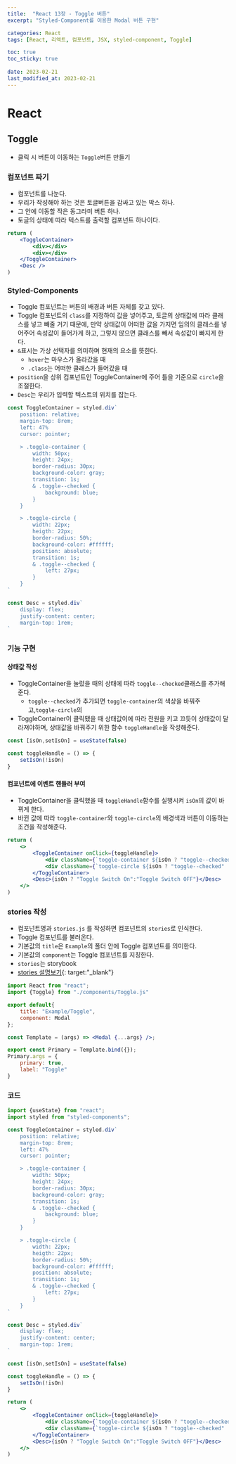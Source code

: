```yaml
---
title:  "React 13장 - Toggle 버튼"
excerpt: "Styled-Component를 이용한 Modal 버튼 구현"

categories: React
tags: [React, 리액트, 컴포넌트, JSX, styled-component, Toggle]

toc: true
toc_sticky: true
 
date: 2023-02-21
last_modified_at: 2023-02-21
---
```

# React
## Toggle
- 클릭 시 버튼이 이동하는 `Toggle`버튼 만들기

### 컴포넌트 짜기
- 컴포넌트를 나눈다.
- 우리가 작성해야 하는 것은 토글버튼을 감싸고 있는 박스 하나.
- 그 안에 이동할 작은 동그라미 버튼 하나.
- 토글의 상태에 따라 텍스트를 출력할 컴포넌트 하나이다.


```jsx
return (
    <ToggleContainer>
        <div></div>
        <div></div>
    </ToggleContainer>
    <Desc />
)
```


### Styled-Components
- Toggle 컴포넌트는 버튼의 배경과 버튼 자체를 갖고 있다.
- Toggle 컴포넌트의 `class`를 지정하여 값을 넣어주고, 토글의 상태값에 따라 클래스를 넣고 빼줄 거기 때문에, 만약 상태값이 어떠한 값을 가지면 임의의 클래스를 넣어주어 속성값이 들어가게 하고, 그렇지 않으면 클래스를 빼서 속성값이 빠지게 한다.
- `&`표시는 가상 선택자를 의미하며 현재의 요소를 뜻한다.
  - `hover`는 마우스가 올라갔을 때
  - `.class`는 어떠한 클래스가 들어갔을 때
- `position`을 상위 컴포넌트인 ToggleContainer에 주어 틀을 기준으로 `circle`을 조절한다.
- `Desc`는 우리가 입력할 텍스트의 위치를 잡는다.



```jsx
const ToggleContainer = styled.div`
    position: relative;
    margin-top: 8rem;
    left: 47%
    cursor: pointer;

    > .toggle-container {
        width: 50px;
        height: 24px;
        border-radius: 30px;
        background-color: gray;
        transition: 1s;
        & .toggle--checked {
            background: blue;
        }
    }

    > .toggle-circle {
        width: 22px;
        heigth: 22px;
        border-radius: 50%;
        background-color: #ffffff;
        position: absolute;
        transition: 1s;
        & .toggle--checked {
            left: 27px;
        }
    }
`

const Desc = styled.div`
    display: flex;
    justify-content: center;
    margin-top: 1rem;
`
```


### 기능 구현
#### 상태값 작성
- ToggleContainer을 눌렀을 때의 상태에 따라 `toggle--checked`클래스를 추가해준다.
  - `toggle--checked`가 추가되면 `toggle-container`의 색상을 바꿔주고,`toggle-circle`의 
- ToggleContainer이 클릭됐을 때 상태값이에 따라 전원을 키고 끄듯이 상태값이 달라져야하며, 상태값을 바꿔주기 위한 함수 `toggleHandle`을 작성해준다. 


```jsx
const [isOn,setIsOn] = useState(false)

const toggleHandle = () => {
    setIsOn(!isOn)
}
```


#### 컴포넌트에 이벤트 핸들러 부여
- ToggleContainer을 클릭했을 때 `toggleHandle`함수를 실행시켜 `isOn`의 값이 바뀌게 한다.
- 바뀐 값에 따라 `toggle-container`와 `toggle-circle`의 배경색과 버튼이 이동하는 조건을 작성해준다.



```jsx
return (
    <>
        <ToggleContainer onClick={toggleHandle}>
            <div className={`toggle-container ${isOn ? "toggle--checked" : ""}`} />
            <div className={`toggle-circle ${isOn ? "toggle--checked" : ""}`} />
        </ToggleContainer>
        <Desc>{isOn ? "Toggle Switch On":"Toggle Switch OFF"}</Desc>
    </>
)
```


### stories 작성
- 컴포넌트명과 `stories.js` 를 작성하면 컴포넌트의 `stories`로 인식한다.
- Toggle 컴포넌트를 불러온다.
- 기본값의 `title`은 `Example`의 폴더 안에 Toggle 컴포넌트를 의미한다.
- 기본값의 `component`는 Toggle 컴포넌트를 지칭한다.
- `stories`는 storybook
- [stories 설명보기](https://choigirang.github.io/react/3-React-Storybook/){: target:"_blank"}


```jsx
import React from "react";
import {Toggle} from "./components/Toggle.js"

export default{
    title: "Example/Toggle",
    component: Modal
};

const Template = (args) => <Modal {...args} />;

export const Primary = Template.bind({});
Primary.args = {
    primary: true,
    label: "Toggle"
}
```



### 코드
```jsx
import {useState} from "react";
import styled from "styled-components";

const ToggleContainer = styled.div`
    position: relative;
    margin-top: 8rem;
    left: 47%
    cursor: pointer;

    > .toggle-container {
        width: 50px;
        height: 24px;
        border-radius: 30px;
        background-color: gray;
        transition: 1s;
        & .toggle--checked {
            background: blue;
        }
    }

    > .toggle-circle {
        width: 22px;
        heigth: 22px;
        border-radius: 50%;
        background-color: #ffffff;
        position: absolute;
        transition: 1s;
        & .toggle--checked {
            left: 27px;
        }
    }
`

const Desc = styled.div`
    display: flex;
    justify-content: center;
    margin-top: 1rem;
`

const [isOn,setIsOn] = useState(false)

const toggleHandle = () => {
    setIsOn(!isOn)
}

return (
    <>
        <ToggleContainer onClick={toggleHandle}>
            <div className={`toggle-container ${isOn ? "toggle--checked" : ""}`} />
            <div className={`toggle-circle ${isOn ? "toggle--checked" : ""}`} />
        </ToggleContainer>
        <Desc>{isOn ? "Toggle Switch On":"Toggle Switch OFF"}</Desc>
    </>
)
```